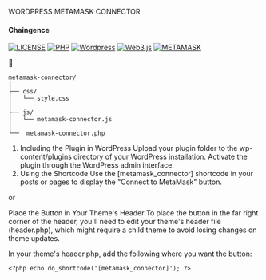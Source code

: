 WORDPRESS METAMASK CONNECTOR

#### Chaingence

[![LICENSE](https://img.shields.io/badge/license-MIT-lightgrey.svg)]()
[![PHP](https://img.shields.io/badge/php-darkblue.svg)](https://www.php.net/manual/de/intro-whatis.php)
[![Wordpress](https://img.shields.io/badge/wordpress-white.svg)](https://wordpress.org/)
[![Web3.js](https://img.shields.io/badge/web3.js-lightblue.svg)](https://web3js.readthedocs.io/en/v1.10.0/)
[![METAMASK](https://img.shields.io/badge/metamask-orange.svg)](https://metamask.io/)

:construction:

```
metamask-connector/
│
├── css/
│   └── style.css
│
├── js/
│   └── metamask-connector.js
│
└──  metamask-connector.php
```


1. Including the Plugin in WordPress
Upload your plugin folder to the wp-content/plugins directory of your WordPress installation.
Activate the plugin through the WordPress admin interface.
2. Using the Shortcode
Use the [metamask_connector] shortcode in your posts or pages to display the "Connect to MetaMask" button.

or

Place the Button in Your Theme's Header
To place the button in the far right corner of the header, you'll need to edit your theme's header file (header.php), which might require a child theme to avoid losing changes on theme updates.

In your theme's header.php, add the following where you want the button:
```
<?php echo do_shortcode('[metamask_connector]'); ?>
```